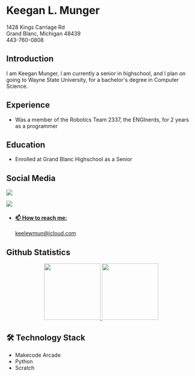 # Keegan L. Munger
1428 Kings Carriage Rd  
Grand Blanc, Michigan 48439  
443-760-0808
## Introduction
I am Keegan Munger, I am currently a senior in highschool, and I plan on going to Wayne State University, for a bachelor's degree in Computer Science.
## Experience
- Was a member of the Robotics Team 2337, the ENGInerds, for 2 years as a programmer
## Education
- Enrolled at Grand Blanc Highschool as a Senior
## Social Media  
   <a href="https://www.linkedin.com/in/keegan-munger/">
	   <img src="https://img.shields.io/badge/linkedin-%230077B5.svg?&style=for-the-badge&logo=linkedin&logoColor=white"/>  
   </a>   
   
   <a href="https://profile.indeed.com/p/keeganm-j3whcl2" > <img src="https://encrypted-tbn0.gstatic.com/images?q=tbn:ANd9GcSy_YYv2fX4Hj_x6h1ADQtZD10k06NoZoj-Ek33xuL7ywU1QdYyoDf6Jz-PH0VzPT7eLA:https://upload.wikimedia.org/wikipedia/commons/f/fc/Indeed_logo.svg&usqp=CAU" />
	   
 - #### 📫 How to reach me:  
	 <a href='mailto:your.email@example.com'>keelewmun@icloud.com</a>

## Github Statistics  
   <p align='center'>
	   <a href="https://github-readme-stats.vercel.app/api?username=keeganlmunger&show_icons=true&count_private=true">
	       <img height=150 src="https://github-readme-stats.vercel.app/api?username=keeganlmunger&show_icons=true&count_private=true"/>
	   </a>
	   <a href="https://github.com/keeganlmunger/github-readme-stats">
	       <img height=150 src="https://github-readme-stats.vercel.app/api/top-langs/?username=keeganlmunger&layout=compact"/>
	   </a>  
	   
## 🛠 Technology Stack  
* Makecode Arcade
* Python
* Scratch

<!--
**keeganlmunger/keeganlmunger** is a ✨ _special_ ✨ repository because its `README.md` (this file) appears on your GitHub profile.

Here are some ideas to get you started:

- 🔭 I’m currently working on ...
- 🌱 I’m currently learning ...
- 👯 I’m looking to collaborate on ...
- 🤔 I’m looking for help with ...
- 💬 Ask me about ...

- 😄 Pronouns: ...
- ⚡ Fun fact: ...
-->
